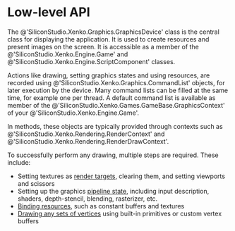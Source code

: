 # Low-level API

The @'SiliconStudio.Xenko.Graphics.GraphicsDevice' class is the central class for displaying the application. It is used to create resources and present images on the screen.
It is accessible as a member of the @'SiliconStudio.Xenko.Engine.Game' and @'SiliconStudio.Xenko.Engine.ScriptComponent' classes.

Actions like drawing, setting graphics states and using resources, are recorded using @'SiliconStudio.Xenko.Graphics.CommandList' objects, for later execution by the device.
Many command lists can be filled at the same time, for example one per thread. A default command list is available as member of the @'SiliconStudio.Xenko.Games.GameBase.GraphicsContext' of your @'SiliconStudio.Xenko.Engine.Game'.

In methods, these objects are typically provided through contexts such as @'SiliconStudio.Xenko.Rendering.RenderContext' and @'SiliconStudio.Xenko.Rendering.RenderDrawContext'.

To successfully perform any drawing, multiple steps are required. These include:

- Setting textures as [render targets](textures-and-render-targets.md), clearing them, and setting viewports and scissors
- Setting up the graphics [pipeline state](pipeline-state.md), including input description, shaders, depth-stencil, blending, rasterizer, etc.
- [Binding resources](resources.md), such as constant buffers and textures
- [Drawing any sets of vertices](draw-vertices.md) using built-in primitives or custom vertex buffers

